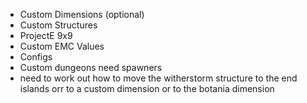 * Custom Dimensions (optional)
* Custom Structures
* ProjectE 9x9
* Custom EMC Values
* Configs
* Custom dungeons need spawners
* need to work out how to move the witherstorm structure to the end islands orr to a custom dimension or to the botania dimension
